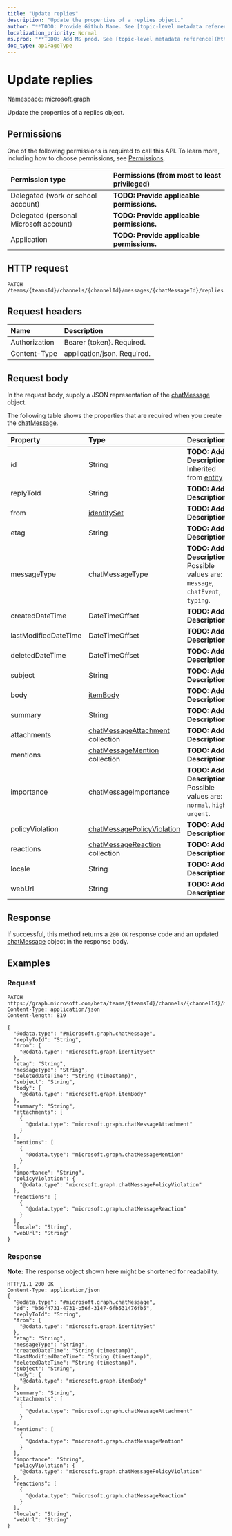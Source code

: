 ```yaml
---
title: "Update replies"
description: "Update the properties of a replies object."
author: "**TODO: Provide Github Name. See [topic-level metadata reference](https://msgo.azurewebsites.net/add/document/guidelines/metadata.html#topic-level-metadata)**"
localization_priority: Normal
ms.prod: "**TODO: Add MS prod. See [topic-level metadata reference](https://msgo.azurewebsites.net/add/document/guidelines/metadata.html#topic-level-metadata)**"
doc_type: apiPageType
---
```


# Update replies
Namespace: microsoft.graph

Update the properties of a replies object.

## Permissions
One of the following permissions is required to call this API. To learn more, including how to choose permissions, see [Permissions](/concepts/permissions-reference.md).

|Permission type|Permissions (from most to least privileged)|
|:---|:---|
|Delegated (work or school account)|**TODO: Provide applicable permissions.**|
|Delegated (personal Microsoft account)|**TODO: Provide applicable permissions.**|
|Application|**TODO: Provide applicable permissions.**|

## HTTP request

<!-- {
  "blockType": "ignored"
}
-->
``` http
PATCH /teams/{teamsId}/channels/{channelId}/messages/{chatMessageId}/replies
```

## Request headers
|Name|Description|
|:---|:---|
|Authorization|Bearer {token}. Required.|
|Content-Type|application/json. Required.|

## Request body
In the request body, supply a JSON representation of the [chatMessage](../resources/chatmessage.md) object.

The following table shows the properties that are required when you create the [chatMessage](../resources/chatmessage.md).

|Property|Type|Description|
|:---|:---|:---|
|id|String|**TODO: Add Description** Inherited from [entity](../resources/entity.md)|
|replyToId|String|**TODO: Add Description**|
|from|[identitySet](../resources/identityset.md)|**TODO: Add Description**|
|etag|String|**TODO: Add Description**|
|messageType|chatMessageType|**TODO: Add Description**. Possible values are: `message`, `chatEvent`, `typing`.|
|createdDateTime|DateTimeOffset|**TODO: Add Description**|
|lastModifiedDateTime|DateTimeOffset|**TODO: Add Description**|
|deletedDateTime|DateTimeOffset|**TODO: Add Description**|
|subject|String|**TODO: Add Description**|
|body|[itemBody](../resources/itembody.md)|**TODO: Add Description**|
|summary|String|**TODO: Add Description**|
|attachments|[chatMessageAttachment](../resources/chatmessageattachment.md) collection|**TODO: Add Description**|
|mentions|[chatMessageMention](../resources/chatmessagemention.md) collection|**TODO: Add Description**|
|importance|chatMessageImportance|**TODO: Add Description**. Possible values are: `normal`, `high`, `urgent`.|
|policyViolation|[chatMessagePolicyViolation](../resources/chatmessagepolicyviolation.md)|**TODO: Add Description**|
|reactions|[chatMessageReaction](../resources/chatmessagereaction.md) collection|**TODO: Add Description**|
|locale|String|**TODO: Add Description**|
|webUrl|String|**TODO: Add Description**|



## Response

If successful, this method returns a `200 OK` response code and an updated [chatMessage](../resources/chatmessage.md) object in the response body.

## Examples

### Request
<!-- {
  "blockType": "request",
  "name": "update_replies"
}
-->
``` http
PATCH https://graph.microsoft.com/beta/teams/{teamsId}/channels/{channelId}/messages/{chatMessageId}/replies
Content-Type: application/json
Content-length: 819

{
  "@odata.type": "#microsoft.graph.chatMessage",
  "replyToId": "String",
  "from": {
    "@odata.type": "microsoft.graph.identitySet"
  },
  "etag": "String",
  "messageType": "String",
  "deletedDateTime": "String (timestamp)",
  "subject": "String",
  "body": {
    "@odata.type": "microsoft.graph.itemBody"
  },
  "summary": "String",
  "attachments": [
    {
      "@odata.type": "microsoft.graph.chatMessageAttachment"
    }
  ],
  "mentions": [
    {
      "@odata.type": "microsoft.graph.chatMessageMention"
    }
  ],
  "importance": "String",
  "policyViolation": {
    "@odata.type": "microsoft.graph.chatMessagePolicyViolation"
  },
  "reactions": [
    {
      "@odata.type": "microsoft.graph.chatMessageReaction"
    }
  ],
  "locale": "String",
  "webUrl": "String"
}
```


### Response
**Note:** The response object shown here might be shortened for readability.
<!-- {
  "blockType": "response",
  "truncated": true
}
-->
``` http
HTTP/1.1 200 OK
Content-Type: application/json
{
  "@odata.type": "#microsoft.graph.chatMessage",
  "id": "b56f4731-4731-b56f-3147-6fb531476fb5",
  "replyToId": "String",
  "from": {
    "@odata.type": "microsoft.graph.identitySet"
  },
  "etag": "String",
  "messageType": "String",
  "createdDateTime": "String (timestamp)",
  "lastModifiedDateTime": "String (timestamp)",
  "deletedDateTime": "String (timestamp)",
  "subject": "String",
  "body": {
    "@odata.type": "microsoft.graph.itemBody"
  },
  "summary": "String",
  "attachments": [
    {
      "@odata.type": "microsoft.graph.chatMessageAttachment"
    }
  ],
  "mentions": [
    {
      "@odata.type": "microsoft.graph.chatMessageMention"
    }
  ],
  "importance": "String",
  "policyViolation": {
    "@odata.type": "microsoft.graph.chatMessagePolicyViolation"
  },
  "reactions": [
    {
      "@odata.type": "microsoft.graph.chatMessageReaction"
    }
  ],
  "locale": "String",
  "webUrl": "String"
}
```

